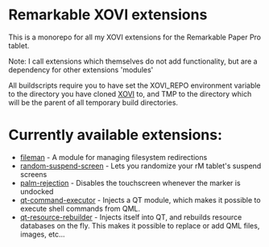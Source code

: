 # Remarkable XOVI extensions

This is a monorepo for all my XOVI extensions for the Remarkable Paper Pro tablet.

Note: I call extensions which themselves do not add functionality, but are a dependency for
other extensions 'modules'

All buildscripts require you to have set the XOVI_REPO environment variable to the directory
you have cloned [XOVI](https://github.com/asivery/xovi) to, and TMP to the directory which will be the
parent of all temporary build directories.

# Currently available extensions:

- [fileman](fileman/) - A module for managing filesystem redirections
- [random-suspend-screen](random-suspend-screen) - Lets you randomize your rM tablet's suspend screens
- [palm-rejection](palm-rejection) - Disables the touchscreen whenever the marker is undocked
- [qt-command-executor](qt-command-executor) - Injects a QT module, which makes it possible to execute shell commands from QML.
- [qt-resource-rebuilder](qt-resource-rebuilder) - Injects itself into QT, and rebuilds resource databases on the fly. This makes it possible to replace or add QML files, images, etc...


